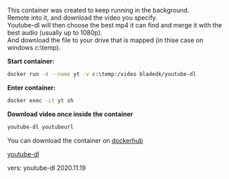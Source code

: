 This container was created to keep running in the background.  
Remote into it, and download the video you specify.  
Youtube-dl will then choose the best mp4 it can find and merge it with the best audio (usually up to 1080p).  
And download the file to your drive that is mapped (in thise case on windows c:\temp). 


**Start container:**
~~~bash
docker run -d --name yt -v c:\temp:/video bladedk/youtube-dl
~~~

**Enter container:**
~~~bash
docker exec -it yt sh
~~~

**Download video once inside the container**  
~~~bash
youtube-dl youtubeurl
~~~
  
  
You can download the container on [dockerhub](https://hub.docker.com/r/bladedk/youtube-dl/)



[youtube-dl](https://yt-dl.org)

vers: youtube-dl 2020.11.19
